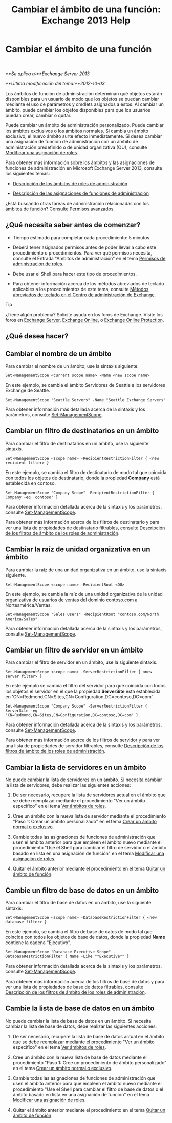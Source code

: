 ﻿---
title: 'Cambiar el ámbito de una función: Exchange 2013 Help'
TOCTitle: Cambiar el ámbito de una función
ms:assetid: 9180e1e0-c352-4ccd-8da6-885a2e309867
ms:mtpsurl: https://technet.microsoft.com/es-es/library/Dd298145(v=EXCHG.150)
ms:contentKeyID: 49895780
ms.date: 05/22/2018
mtps_version: v=EXCHG.150
ms.translationtype: MT
---

# Cambiar el ámbito de una función

 

_**Se aplica a:**Exchange Server 2013_

_**Última modificación del tema:**2012-10-03_

Los ámbitos de función de administración determinan qué objetos estarán disponibles para un usuario de modo que los objetos se puedan cambiar mediante el uso de parámetros y cmdlets asignados a éstos. Al cambiar un ámbito, puede cambiar los objetos disponibles para que los usuarios puedan crear, cambiar o quitar.

Puede cambiar un ámbito de administración personalizado. Puede cambiar los ámbitos exclusivos o los ámbitos normales. Si cambia un ámbito exclusivo, el nuevo ámbito surte efecto inmediatamente. Si desea cambiar una asignación de función de administración con un ámbito de administración predefinido o de unidad organizativa (OU), consulte [Modificar una asignación de roles](change-a-role-assignment-exchange-2013-help.md).

Para obtener más información sobre los ámbitos y las asignaciones de funciones de administración en Microsoft Exchange Server 2013, consulte los siguientes temas:

  - [Descripción de los ámbitos de roles de administración](understanding-management-role-scopes-exchange-2013-help.md)

  - [Descripción de las asignaciones de funciones de administración](understanding-management-role-assignments-exchange-2013-help.md)

¿Está buscando otras tareas de administración relacionadas con los ámbitos de función? Consulte [Permisos avanzados](advanced-permissions-exchange-2013-help.md).

## ¿Qué necesita saber antes de comenzar?

  - Tiempo estimado para completar cada procedimiento: 5 minutos

  - Deberá tener asignados permisos antes de poder llevar a cabo este procedimiento o procedimientos. Para ver qué permisos necesita, consulte el Entrada "Ámbitos de administración" en el tema [Permisos de administración de roles](role-management-permissions-exchange-2013-help.md).

  - Debe usar el Shell para hacer este tipo de procedimientos.

  - Para obtener información acerca de los métodos abreviados de teclado aplicables a los procedimientos de este tema, consulte [Métodos abreviados de teclado en el Centro de administración de Exchange](keyboard-shortcuts-in-the-exchange-admin-center-exchange-online-protection-help.md).


> [!TIP]
> ¿Tiene algún problema? Solicite ayuda en los foros de Exchange. Visite los foros en <A href="https://go.microsoft.com/fwlink/p/?linkid=60612">Exchange Server</A>, <A href="https://go.microsoft.com/fwlink/p/?linkid=267542">Exchange Online</A>, o <A href="https://go.microsoft.com/fwlink/p/?linkid=285351">Exchange Online Protection</A>.



## ¿Qué desea hacer?

## Cambiar el nombre de un ámbito

Para cambiar el nombre de un ámbito, use la sintaxis siguiente.

    Set-ManagementScope <current scope name> -Name <new scope name>

En este ejemplo, se cambia el ámbito Servidores de Seattle a los servidores Exchange de Seattle.

    Set-ManagementScope "Seattle Servers" -Name "Seattle Exchange Servers"

Para obtener información más detallada acerca de la sintaxis y los parámetros, consulte [Set-ManagementScope](https://technet.microsoft.com/es-es/library/dd297996\(v=exchg.150\)).

## Cambiar un filtro de destinatarios en un ámbito

Para cambiar el filtro de destinatarios en un ámbito, use la siguiente sintaxis.

    Set-ManagementScope <scope name> -RecipientRestrictionFilter { <new recipient filter> }

En este ejemplo, se cambia el filtro de destinatario de modo tal que coincida con todos los objetos de destinatario, donde la propiedad **Company** está establecida en contoso.

    Set-ManagementScope "Company Scope" -RecipientRestrictionFilter { Company -eq 'contoso' }

Para obtener información detallada acerca de la sintaxis y los parámetros, consulte [Set-ManagementScope](https://technet.microsoft.com/es-es/library/dd297996\(v=exchg.150\)).

Para obtener más información acerca de los filtros de destinatario y para ver una lista de propiedades de destinatario filtrables, consulte [Descripción de los filtros de ámbito de los roles de administración](understanding-management-role-scope-filters-exchange-2013-help.md).

## Cambiar la raíz de unidad organizativa en un ámbito

Para cambiar la raíz de una unidad organizativa en un ámbito, use la sintaxis siguiente.

    Set-ManagementScope <scope name> -RecipientRoot <OU>

En este ejemplo, se cambia la raíz de una unidad organizativa de la unidad organizativa de usuarios de ventas del dominio contoso.com a Norteamérica/Ventas.

    Set-ManagementScope "Sales Users" -RecipientRoot "contoso.com/North America/Sales"

Para obtener información detallada acerca de la sintaxis y los parámetros, consulte [Set-ManagementScope](https://technet.microsoft.com/es-es/library/dd297996\(v=exchg.150\)).

## Cambiar un filtro de servidor en un ámbito

Para cambiar el filtro de servidor en un ámbito, use la siguiente sintaxis.

    Set-ManagementScope <scope name> -ServerRestrictionFilter { <new server filter> }

En este ejemplo se cambia el filtro del servidor para que coincida con todos los objetos el servidor en el que la propiedad **ServerSite** está establecida en 'CN=Redmond,CN=Sites,CN=Configuration,DC=contoso,DC=com'.

    Set-ManagementScope "Company Scope" -ServerRestrictionFilter { ServerSite -eq 'CN=Redmond,CN=Sites,CN=Configuration,DC=contoso,DC=com' }

Para obtener información detallada acerca de la sintaxis y los parámetros, consulte [Set-ManagementScope](https://technet.microsoft.com/es-es/library/dd297996\(v=exchg.150\)).

Para obtener más información acerca de los filtros de servidor y para ver una lista de propiedades de servidor filtrables, consulte [Descripción de los filtros de ámbito de los roles de administración](understanding-management-role-scope-filters-exchange-2013-help.md).

## Cambiar la lista de servidores en un ámbito

No puede cambiar la lista de servidores en un ámbito. Si necesita cambiar la lista de servidores, debe realizar las siguientes acciones:

1.  De ser necesario, recupere la lista de servidores actual en el ámbito que se debe reemplazar mediante el procedimiento "Ver un ámbito específico" en el tema [Ver ámbitos de roles](view-role-scopes-exchange-2013-help.md).

2.  Cree un ámbito con la nueva lista de servidor mediante el procedimiento "Paso 1: Crear un ámbito personalizado" en el tema [Crear un ámbito normal o exclusivo](create-a-regular-or-exclusive-scope-exchange-2013-help.md).

3.  Cambie todas las asignaciones de funciones de administración que usen el ámbito anterior para que empleen el ámbito nuevo mediante el procedimiento "Use el Shell para cambiar el filtro de servidor o el ámbito basado en lista en una asignación de función" en el tema [Modificar una asignación de roles](change-a-role-assignment-exchange-2013-help.md).

4.  Quitar el ámbito anterior mediante el procedimiento en el tema [Quitar un ámbito de función](remove-a-role-scope-exchange-2013-help.md).

## Cambie un filtro de base de datos en un ámbito

Para cambiar el filtro de base de datos en un ámbito, use la siguiente sintaxis.

    Set-ManagementScope <scope name> -DatabaseRestrictionFilter { <new database filter> }

En este ejemplo, se cambia el filtro de base de datos de modo tal que coincida con todos los objetos de base de datos, donde la propiedad **Name** contiene la cadena "Ejecutivo".

    Set-ManagementScope "Database Executive Scope" -DatabaseRestrictionFilter { Name -Like "*Executive*" }

Para obtener información detallada acerca de la sintaxis y los parámetros, consulte [Set-ManagementScope](https://technet.microsoft.com/es-es/library/dd297996\(v=exchg.150\)).

Para obtener más información acerca de los filtros de base de datos y para ver una lista de propiedades de base de datos filtrables, consulte [Descripción de los filtros de ámbito de los roles de administración](understanding-management-role-scope-filters-exchange-2013-help.md).

## Cambie la lista de base de datos en un ámbito

No puede cambiar la lista de base de datos en un ámbito. Si necesita cambiar la lista de base de datos, debe realizar las siguientes acciones:

1.  De ser necesario, recupere la lista de base de datos actual en el ámbito que se debe reemplazar mediante el procedimiento "Ver un ámbito específico" en el tema [Ver ámbitos de roles](view-role-scopes-exchange-2013-help.md).

2.  Cree un ámbito con la nueva lista de base de datos mediante el procedimiento "Paso 1: Cree un procedimiento de ámbito personalizado" en el tema [Crear un ámbito normal o exclusivo](create-a-regular-or-exclusive-scope-exchange-2013-help.md).

3.  Cambie todas las asignaciones de funciones de administración que usen el ámbito anterior para que empleen el ámbito nuevo mediante el procedimiento "Use el Shell para cambiar el filtro de base de datos o el ámbito basado en lista en una asignación de función" en el tema [Modificar una asignación de roles](change-a-role-assignment-exchange-2013-help.md).

4.  Quitar el ámbito anterior mediante el procedimiento en el tema [Quitar un ámbito de función](remove-a-role-scope-exchange-2013-help.md).

